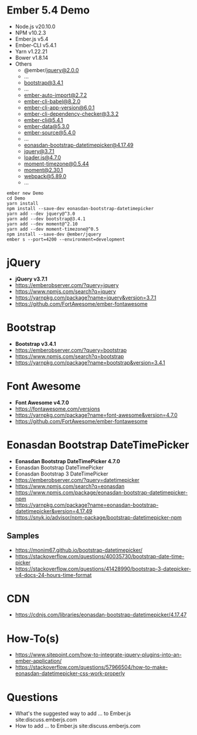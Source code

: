 # Ember 5.4 Demo
+ Node.js v20.10.0
+ NPM v10.2.3
+ Ember.js v5.4
+ Ember-CLI v5.4.1
+ Yarn v1.22.21
+ Bower v1.8.14
+ Others
  + @ember/jquery@2.0.0
  + ...
  + bootstrap@3.4.1
  + ...
  + ember-auto-import@2.7.2
  + ember-cli-babel@8.2.0
  + ember-cli-app-version@6.0.1
  + ember-cli-dependency-checker@3.3.2
  + ember-cli@5.4.1
  + ember-data@5.3.0
  + ember-source@5.4.0
  + ...
  + eonasdan-bootstrap-datetimepicker@4.17.49
  + jquery@3.7.1
  + loader.js@4.7.0  
  + moment-timezone@0.5.44
  + moment@2.30.1  
  + webpack@5.89.0
  + ...

```
ember new Demo
cd Demo
yarn install
npm install --save-dev eonasdan-bootstrap-datetimepicker
yarn add --dev jquery@^3.0
yarn add --dev bootstrap@3.4.1
yarn add --dev moment@^2.10
yarn add --dev moment-timezone@^0.5
npm install --save-dev @ember/jquery
ember s --port=4200 --environment=development
```

# jQuery
+ **jQuery v3.7.1**
+ https://emberobserver.com/?query=jquery
+ https://www.npmjs.com/search?q=jquery
+ https://yarnpkg.com/package?name=jquery&version=3.7.1
+ https://github.com/FortAwesome/ember-fontawesome

# Bootstrap
+ **Bootstrap v3.4.1**
+ https://emberobserver.com/?query=bootstrap
+ https://www.npmjs.com/search?q=bootstrap
+ https://yarnpkg.com/package?name=bootstrap&version=3.4.1

# Font Awesome
+ **Font Awesome v4.7.0**
+ https://fontawesome.com/versions
+ https://yarnpkg.com/package?name=font-awesome&version=4.7.0
+ https://github.com/FortAwesome/ember-fontawesome

# Eonasdan Bootstrap DateTimePicker
+ **Eonasdan Bootstrap DateTimePicker 4.7.0**
+ Eonasdan Bootstrap DateTimePicker
+ Eonasdan Bootstrap 3 DateTimePicker
+ https://emberobserver.com/?query=datetimepicker
+ https://www.npmjs.com/search?q=eonasdan
+ https://www.npmjs.com/package/eonasdan-bootstrap-datetimepicker-npm
+ https://yarnpkg.com/package?name=eonasdan-bootstrap-datetimepicker&version=4.17.49
+ https://snyk.io/advisor/npm-package/bootstrap-datetimepicker-npm

## Samples
+ https://monim67.github.io/bootstrap-datetimepicker/
+ https://stackoverflow.com/questions/40035730/bootstrap-date-time-picker
+ https://stackoverflow.com/questions/41428990/bootstrap-3-datepicker-v4-docs-24-hours-time-format

# CDN
+ https://cdnjs.com/libraries/eonasdan-bootstrap-datetimepicker/4.17.47

# How-To(s)
+ https://www.sitepoint.com/how-to-integrate-jquery-plugins-into-an-ember-application/
+ https://stackoverflow.com/questions/57966504/how-to-make-eonasdan-datetimepicker-css-work-properly

# Questions
+ What's the suggested way to add ... to Ember.js site:discuss.emberjs.com
+ How to add ... to Ember.js site:discuss.emberjs.com
